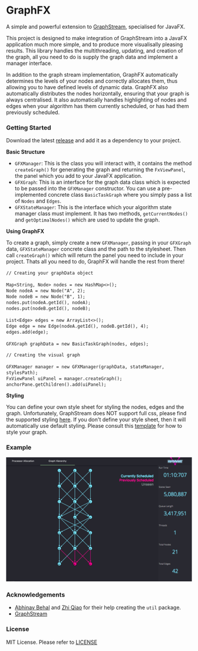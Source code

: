 # GraphFX

A simple and powerful extension to [GraphStream](http://graphstream-project.org/), specialised for JavaFX.

This project is designed to make integration of GraphStream into a JavaFX application much more simple, and to produce more visualisally pleasing results. This library handles the multithreading, updating, and creation of the graph, all you need to do is supply the graph data and implement a manager interface. 

In addition to the graph stream implementation, GraphFX automatically determines the levels of your nodes and correctly allocates them, thus allowing you to have defined levels of dynamic data. GraphFX also automatically distributes the nodes horizontally, ensuring that your graph is always centralised. It also automatically handles highlighting of nodes and edges when your algorithm has them currently scheduled, or has had them previously scheduled.

### Getting Started
Download the latest [release](https://github.com/lukethompsxn/graphfx/releases) and add it as a dependency to your project. 

**Basic Structure**
- `GFXManager`: This is the class you will interact with, it contains the method `createGraph()` for generating the graph and returning the `FxViewPanel`, the panel which you add to your JavaFX application.
- `GFXGraph`: This is an interface for the graph data class which is expected to be passed into the `GFXManager` constructor. You can use a pre-implemented concrete class `BasicTaskGraph` where you simply pass a list of `Nodes` and `Edges`.
- `GFXStateManager`: This is the interface which your algorithm state manager class must implement. It has two methods, `getCurrentNodes()` and `getOptimalNodes()` which are used to update the graph. 

**Using GraphFX**

To create a graph, simply create a new `GFXManager`, passing in your `GFXGraph` data, `GFXStateManager` concrete class and the path to the stylesheet. Then call `createGraph()` which will return the panel you need to include in your project. Thats all you need to do, GraphFX will handle the rest from there! 

```
// Creating your graphData object

Map<String, Node> nodes = new HashMap<>();
Node nodeA = new Node("A", 2);
Node nodeB = new Node("B", 1);
nodes.put(nodeA.getId(), nodeA);
nodes.put(nodeB.getId(), nodeB);

List<Edge> edges = new ArrayList<>();
Edge edge = new Edge(nodeA.getId(), nodeB.getId(), 4);
edges.add(edge);

GFXGraph graphData = new BasicTaskGraph(nodes, edges);
```
```
// Creating the visual graph 

GFXManager manager = new GFXManager(graphData, stateManager, stylesPath);
FxViewPanel uiPanel = manager.createGraph();
anchorPane.getChildren().add(uiPanel);
```
**Styling**

You can define your own style sheet for styling the nodes, edges and the graph. Unfortunately, GraphStream does NOT support full css, please find the supported styling [here](http://graphstream-project.org/doc/Advanced-Concepts/GraphStream-CSS-Reference#the-css-reference). If you don't define your style sheet, then it will automatically use default styling. Please consult this [template](https://github.com/lukethompsxn/graphfx/blob/master/res/styles/default.css) for how to style your graph.


### Example

![](https://raw.githubusercontent.com/lukethompsxn/TaskScheduler/master/res/wiki/GraphView.png)

### Acknowledgements
- [Abhinav Behal](https://github.com/AbhinavBehal) and [Zhi Qiao](https://github.com/Z-Qi) for their help creating the `util` package.
- [GraphStream](http://graphstream-project.org/)

### License 
MIT License. Please refer to [LICENSE](https://github.com/lukethompsxn/graphfx/blob/master/LICENSE)
